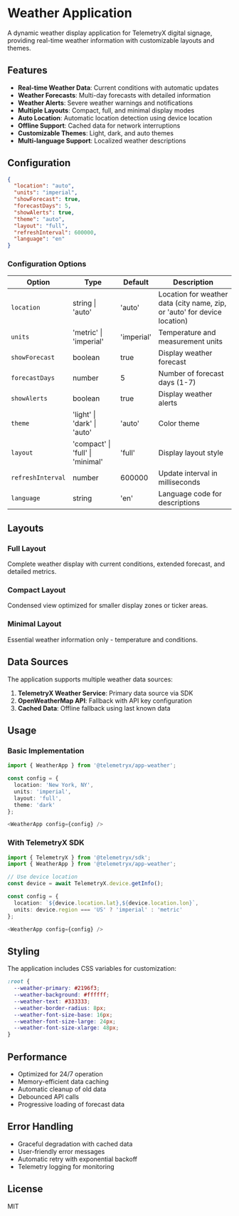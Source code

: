 # Weather Application

A dynamic weather display application for TelemetryX digital signage, providing real-time weather information with customizable layouts and themes.

## Features

- **Real-time Weather Data**: Current conditions with automatic updates
- **Weather Forecasts**: Multi-day forecasts with detailed information
- **Weather Alerts**: Severe weather warnings and notifications
- **Multiple Layouts**: Compact, full, and minimal display modes
- **Auto Location**: Automatic location detection using device location
- **Offline Support**: Cached data for network interruptions
- **Customizable Themes**: Light, dark, and auto themes
- **Multi-language Support**: Localized weather descriptions

## Configuration

```json
{
  "location": "auto",
  "units": "imperial",
  "showForecast": true,
  "forecastDays": 5,
  "showAlerts": true,
  "theme": "auto",
  "layout": "full",
  "refreshInterval": 600000,
  "language": "en"
}
```

### Configuration Options

| Option | Type | Default | Description |
|--------|------|---------|-------------|
| `location` | string \| 'auto' | 'auto' | Location for weather data (city name, zip, or 'auto' for device location) |
| `units` | 'metric' \| 'imperial' | 'imperial' | Temperature and measurement units |
| `showForecast` | boolean | true | Display weather forecast |
| `forecastDays` | number | 5 | Number of forecast days (1-7) |
| `showAlerts` | boolean | true | Display weather alerts |
| `theme` | 'light' \| 'dark' \| 'auto' | 'auto' | Color theme |
| `layout` | 'compact' \| 'full' \| 'minimal' | 'full' | Display layout style |
| `refreshInterval` | number | 600000 | Update interval in milliseconds |
| `language` | string | 'en' | Language code for descriptions |

## Layouts

### Full Layout
Complete weather display with current conditions, extended forecast, and detailed metrics.

### Compact Layout
Condensed view optimized for smaller display zones or ticker areas.

### Minimal Layout
Essential weather information only - temperature and conditions.

## Data Sources

The application supports multiple weather data sources:

1. **TelemetryX Weather Service**: Primary data source via SDK
2. **OpenWeatherMap API**: Fallback with API key configuration
3. **Cached Data**: Offline fallback using last known data

## Usage

### Basic Implementation

```typescript
import { WeatherApp } from '@telemetryx/app-weather';

const config = {
  location: 'New York, NY',
  units: 'imperial',
  layout: 'full',
  theme: 'dark'
};

<WeatherApp config={config} />
```

### With TelemetryX SDK

```typescript
import { TelemetryX } from '@telemetryx/sdk';
import { WeatherApp } from '@telemetryx/app-weather';

// Use device location
const device = await TelemetryX.device.getInfo();

const config = {
  location: `${device.location.lat},${device.location.lon}`,
  units: device.region === 'US' ? 'imperial' : 'metric'
};

<WeatherApp config={config} />
```

## Styling

The application includes CSS variables for customization:

```css
:root {
  --weather-primary: #2196f3;
  --weather-background: #ffffff;
  --weather-text: #333333;
  --weather-border-radius: 8px;
  --weather-font-size-base: 16px;
  --weather-font-size-large: 24px;
  --weather-font-size-xlarge: 48px;
}
```

## Performance

- Optimized for 24/7 operation
- Memory-efficient data caching
- Automatic cleanup of old data
- Debounced API calls
- Progressive loading of forecast data

## Error Handling

- Graceful degradation with cached data
- User-friendly error messages
- Automatic retry with exponential backoff
- Telemetry logging for monitoring

## License

MIT